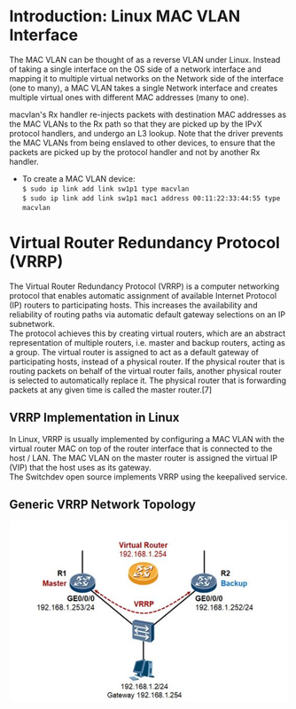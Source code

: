# Introduction: Linux MAC VLAN Interface  
The MAC VLAN can be thought of as a reverse VLAN under Linux. Instead of taking a single interface on the OS side of a network interface and mapping it to multiple virtual networks on the Network side of the interface (one to many), a MAC VLAN takes a single Network interface and creates multiple virtual ones with different MAC addresses (many to one).

macvlan's Rx handler re-injects packets with destination MAC addresses as the MAC VLANs to the Rx path so that they are picked up by the IPvX protocol handlers, and undergo an L3 lookup. Note that the driver prevents the MAC VLANs from being enslaved to other devices, to ensure that the packets are picked up by the protocol handler and not by another Rx handler. 

* To create a MAC VLAN device:  
`$ sudo ip link add link sw1p1 type macvlan`  
`$ sudo ip link add link sw1p1 mac1 address 00:11:22:33:44:55 type macvlan`  

# Virtual Router Redundancy Protocol (VRRP)
The Virtual Router Redundancy Protocol (VRRP) is a computer networking protocol that enables automatic assignment of available Internet Protocol (IP) routers to participating hosts. This increases the availability and reliability of routing paths via automatic default gateway selections on an IP subnetwork.  
The protocol achieves this by creating virtual routers, which are an abstract representation of multiple routers, i.e. master and backup routers, acting as a group. The virtual router is assigned to act as a default gateway of participating hosts, instead of a physical router. If the physical router that is routing packets on behalf of the virtual router fails, another physical router is selected to automatically replace it. The physical router that is forwarding packets at any given time is called the master router.[7]  

## VRRP Implementation in Linux
In Linux, VRRP is usually implemented by configuring a MAC VLAN with the virtual router MAC on top of the router interface that is connected to the host / LAN. The MAC VLAN on the master router is assigned the virtual IP (VIP) that the host uses as its gateway.  
The Switchdev open source implements VRRP using the keepalived service.  

## Generic VRRP Network Topology
![VRRP Network Topology](images/vrrp_network_topology.jpg) 